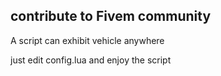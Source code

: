 
## contribute to Fivem community

A script can exhibit vehicle anywhere 

just edit config.lua and enjoy the script 

